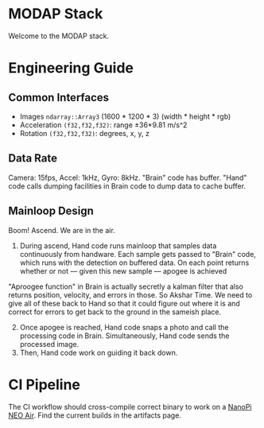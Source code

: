 # MODAP Stack
Welcome to the MODAP stack.

# Engineering Guide
## Common Interfaces
- Images `ndarray::Array3` (1600 * 1200 * 3) (width * height * rgb)
- Acceleration `(f32,f32,f32)`: range ±36*9.81 m/s^2
- Rotation `(f32,f32,f32)`: degrees, x, y, z

## Data Rate
Camera: 15fps, Accel: 1kHz, Gyro: 8kHz. "Brain" code has buffer. "Hand" code calls dumping facilities in Brain code to dump data to cache buffer.

## Mainloop Design
Boom! Ascend. We are in the air.
1. During ascend, Hand code runs mainloop that samples data continuously from handware. Each sample gets passed to "Brain" code, which runs with the detection on buffered data. On each point returns whether or not — given this new sample —  apogee is achieved

"Aproogee function" in Brain is actually secretly a kalman filter that also returns position, velocity, and errors in those. So Akshar Time. We need to give all of these back to Hand so that it could figure out where it is and correct for errors to get back to the ground in the sameish place.

2. Once apogee is reached, Hand code snaps a photo and call the processing code in Brain. Simultaneously, Hand code sends the processed image.
3. Then, Hand code work on guiding it back down.

# CI Pipeline
The CI workflow should cross-compile correct binary to work on a [NanoPi NEO Air](https://wiki.friendlyarm.com/wiki/index.php/NanoPi_NEO_Air). Find the current builds in the artifacts page.
